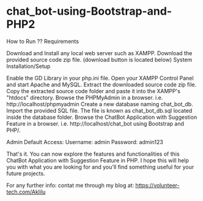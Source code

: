 # chat_bot-using-Bootstrap-and-PHP2
 
How to Run ??
Requirements

Download and Install any local web server such as XAMPP.
Download the provided source code zip file. (download button is located below)
System Installation/Setup

Enable the GD Library in your php.ini file.
Open your XAMPP Control Panel and start Apache and MySQL.
Extract the downloaded source code zip file.
Copy the extracted source code folder and paste it into the XAMPP's "htdocs" directory.
Browse the PHPMyAdmin in a browser. i.e. http://localhost/phpmyadmin
Create a new database naming chat_bot_db.
Import the provided SQL file. The file is known as chat_bot_db.sql located inside the database folder.
Browse the ChatBot Application with Suggestion Feature in a browser. i.e. http://localhost/chat_bot using Bootstrap and PHP/.

Admin Default Access:
Username: admin
Password: admin123

That's it. You can now explore the features and functionalities of this ChatBot Application with Suggestion Feature in PHP.
 I hope this will help you with what you are looking for and you'll find something useful for your future projects.

For any further info: contat me through my blog at: 
https://volunteer-tech.com/Aklilu  
